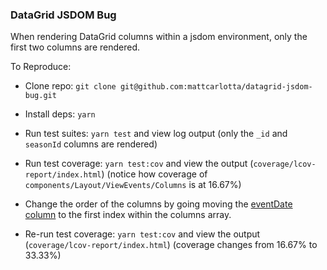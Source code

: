 ### DataGrid JSDOM Bug

When rendering DataGrid columns within a jsdom environment, only the first two columns are rendered.

To Reproduce:

- Clone repo: `git clone git@github.com:mattcarlotta/datagrid-jsdom-bug.git`

- Install deps: `yarn`

- Run test suites: `yarn test` and view log output (only the `_id` and `seasonId` columns are rendered)

- Run test coverage: `yarn test:cov` and view the output (`coverage/lcov-report/index.html`) (notice how coverage of `components/Layout/ViewEvents/Columns` is at 16.67%)

- Change the order of the columns by going moving the [eventDate column](src/components/Layout/ViewEvents/Columns/index.tsx#L37-L48) to the first index within the columns array.

- Re-run test coverage: `yarn test:cov` and view the output (`coverage/lcov-report/index.html`) (coverage changes from 16.67% to 33.33%)
